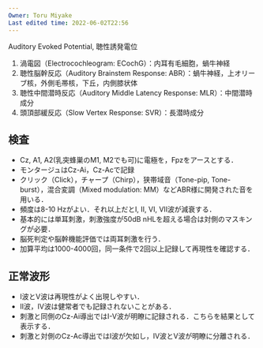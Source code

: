 ```yaml
---
Owner: Toru Miyake
Last edited time: 2022-06-02T22:56
---
```

Auditory Evoked Potential, 聴性誘発電位

1. 渦電図（Electrocochleogram: ECochG）：内耳有毛細胞，蝸牛神経
2. 聴性脳幹反応（Auditory Brainstem Response: ABR）：蝸牛神経，上オリーブ核，外側毛帯核，下丘，内側膝状体
3. 聴性中間潜時反応（Auditory Middle Latency Response: MLR）：中間潜時成分
4. 頭頂部緩反応（Slow Vertex Response: SVR）：長潜時成分

  

## 検査

- Cz, A1, A2(乳突蜂巣のM1, M2でも可)に電極を，Fpzをアースとする．
- モンタージュはCz-Ai，Cz-Acで記録
- クリック（Click），チャープ（Chirp），狭帯域音（Tone-pip, Tone-burst），混合変調（Mixed modulation: MM）などABR様に開発された音を用いる．
- 頻度は8-10 Hzがよい．それ以上だとI, II, VI, VII波が減衰する．
- 基本的には単耳刺激，刺激強度が50dB nHLを超える場合は対側のマスキングが必要．
- 脳死判定や脳幹機能評価では両耳刺激を行う．
- 加算平均は1000-4000回，同一条件で2回以上記録して再現性を確認する．

  

## 正常波形

- I波とV波は再現性がよく出現しやすい．
- II波，IV波は健常者でも記録されないことがある．
- 刺激と同側のCz-Ai導出ではI-V波が明瞭に記録される．こちらを結果として表示する．
- 刺激と対側のCz-Ac導出ではI波が欠如し，IV波とV波が明瞭に分離される．